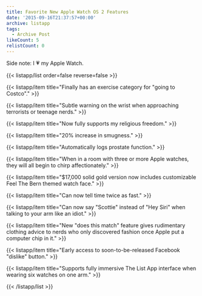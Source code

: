 ```yaml
---
title: Favorite New Apple Watch OS 2 Features
date: '2015-09-16T21:37:57+00:00'
archive: listapp
tags: 
  - Archive Post
likeCount: 5
relistCount: 0
---
```


Side note: I 💗 my Apple Watch.

<!--more-->

{{< listapp/list order=false reverse=false >}}

   {{< listapp/item title="Finally has an exercise category for \"going to Costco\"." >}}

   {{< listapp/item title="Subtle warning on the wrist when approaching terrorists or teenage nerds." >}}

   {{< listapp/item title="Now fully supports my religious freedom." >}}

   {{< listapp/item title="20% increase in smugness." >}}

   {{< listapp/item title="Automatically logs prostate function." >}}

   {{< listapp/item title="When in a room with three or more Apple watches, they will all begin to chirp affectionately." >}}

   {{< listapp/item title="$17,000 solid gold version now includes customizable Feel The Bern themed watch face." >}}

   {{< listapp/item title="Can now tell time twice as fast." >}}

   {{< listapp/item title="Can now say \"Scottie\" instead of \"Hey Siri\" when talking to your arm like an idiot." >}}

   {{< listapp/item title="New \"does this match\" feature gives rudimentary clothing advice to nerds who only discovered fashion once Apple put a computer chip in it." >}}

   {{< listapp/item title="Early access to soon-to-be-released Facebook \"dislike\" button." >}}

   {{< listapp/item title="Supports fully immersive The List App interface when wearing six watches on one arm." >}}

{{< /listapp/list >}}
